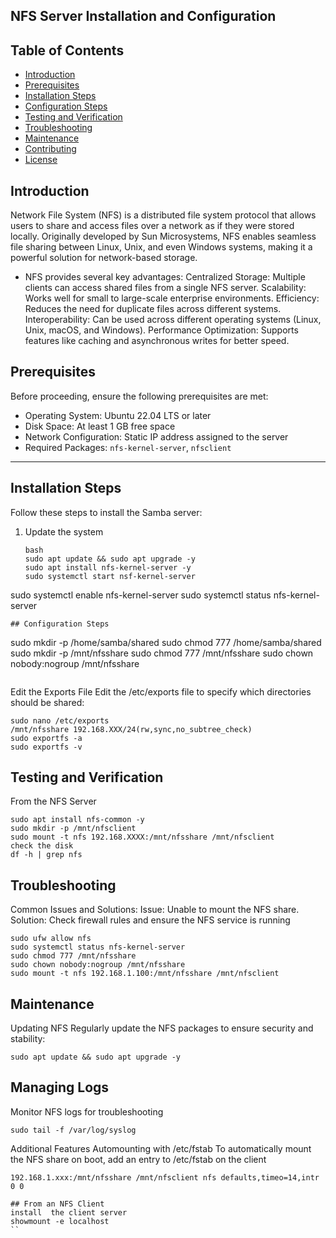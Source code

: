 ##  NFS Server Installation and Configuration
## Table of Contents
- [Introduction](#introduction)
- [Prerequisites](#prerequisites)
- [Installation Steps](#installation-steps)
- [Configuration Steps](#configuration-steps)
- [Testing and Verification](#testing-and-verification)
- [Troubleshooting](#troubleshooting)
- [Maintenance](#maintenance)
- [Contributing](#contributing)
- [License](#license)

## Introduction
Network File System (NFS) is a distributed file system protocol that allows users to share and access files over a network as if
they were stored locally. Originally developed by Sun Microsystems, NFS enables seamless file sharing between Linux, Unix, 
and even Windows systems, making it a powerful solution for network-based storage.
- NFS provides several key advantages:
Centralized Storage: Multiple clients can access shared files from a single NFS server.
Scalability: Works well for small to large-scale enterprise environments.
Efficiency: Reduces the need for duplicate files across different systems.
Interoperability: Can be used across different operating systems (Linux, Unix, macOS, and Windows).
Performance Optimization: Supports features like caching and asynchronous writes for better speed.

## Prerequisites
Before proceeding, ensure the following prerequisites are met:
- Operating System: Ubuntu 22.04 LTS or later
- Disk Space: At least 1 GB free space
- Network Configuration: Static IP address assigned to the server
- Required Packages: `nfs-kernel-server`, `nfsclient`

---

## Installation Steps
Follow these steps to install the Samba server:

1. Update the system

   ```
   bash
   sudo apt update && sudo apt upgrade -y
   sudo apt install nfs-kernel-server -y
   sudo systemctl start nsf-kernel-server
  sudo systemctl enable nfs-kernel-server
  sudo systemctl status nfs-kernel-server
  
  ```
## Configuration Steps
```
sudo mkdir -p /home/samba/shared
sudo chmod 777 /home/samba/shared
sudo mkdir -p /mnt/nfsshare
sudo chmod 777 /mnt/nfsshare
sudo chown nobody:nogroup /mnt/nfsshare

```
```
Edit the Exports File
Edit the /etc/exports file to specify which directories should be shared:
```
sudo nano /etc/exports
/mnt/nfsshare 192.168.XXX/24(rw,sync,no_subtree_check)
sudo exportfs -a
sudo exportfs -v

```
## Testing and Verification
From the NFS Server



```
sudo apt install nfs-common -y
sudo mkdir -p /mnt/nfsclient
sudo mount -t nfs 192.168.XXXX:/mnt/nfsshare /mnt/nfsclient
check the disk
df -h | grep nfs
```
## Troubleshooting
Common Issues and Solutions:
Issue: Unable to mount the NFS share.
Solution: Check firewall rules and ensure the NFS service is running

```
sudo ufw allow nfs
sudo systemctl status nfs-kernel-server
sudo chmod 777 /mnt/nfsshare
sudo chown nobody:nogroup /mnt/nfsshare
sudo mount -t nfs 192.168.1.100:/mnt/nfsshare /mnt/nfsclient

````
## Maintenance 
Updating NFS
Regularly update the NFS packages to ensure security and stability:
```
sudo apt update && sudo apt upgrade -y
```

## Managing Logs
Monitor NFS logs for troubleshooting

```
sudo tail -f /var/log/syslog
```
Additional Features
Automounting with /etc/fstab
To automatically mount the NFS share on boot, add an entry to /etc/fstab on the client

```
192.168.1.xxx:/mnt/nfsshare /mnt/nfsclient nfs defaults,timeo=14,intr 0 0

```


```
## From an NFS Client
install  the client server
showmount -e localhost
``

